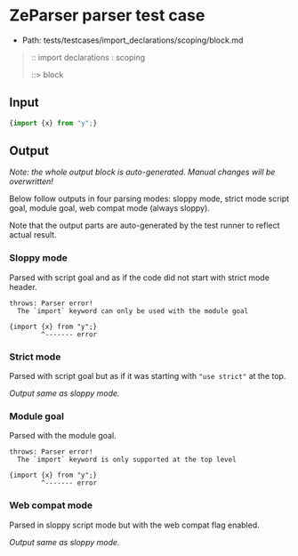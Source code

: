 # ZeParser parser test case

- Path: tests/testcases/import_declarations/scoping/block.md

> :: import declarations : scoping
>
> ::> block

## Input

`````js
{import {x} from "y";}
`````

## Output

_Note: the whole output block is auto-generated. Manual changes will be overwritten!_

Below follow outputs in four parsing modes: sloppy mode, strict mode script goal, module goal, web compat mode (always sloppy).

Note that the output parts are auto-generated by the test runner to reflect actual result.

### Sloppy mode

Parsed with script goal and as if the code did not start with strict mode header.

`````
throws: Parser error!
  The `import` keyword can only be used with the module goal

{import {x} from "y";}
        ^------- error
`````

### Strict mode

Parsed with script goal but as if it was starting with `"use strict"` at the top.

_Output same as sloppy mode._

### Module goal

Parsed with the module goal.

`````
throws: Parser error!
  The `import` keyword is only supported at the top level

{import {x} from "y";}
        ^------- error
`````


### Web compat mode

Parsed in sloppy script mode but with the web compat flag enabled.

_Output same as sloppy mode._
